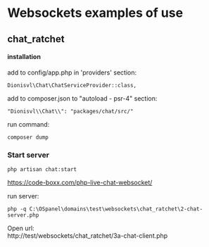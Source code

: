 # Websockets examples of use

## chat_ratchet

#### installation

add to config/app.php in 'providers' section:

```
Dionisvl\Chat\ChatServiceProvider::class,
```

add to composer.json to "autoload - psr-4" section:

```
"Dionisvl\\Chat\\": "packages/chat/src/"
```

run command:

```
composer dump
```

### Start server

```
php artisan chat:start
```

https://code-boxx.com/php-live-chat-websocket/

run server:

```
php -q C:\OSpanel\domains\test\websockets\chat_ratchet\2-chat-server.php
```

Open url:  
http://test/websockets/chat_ratchet/3a-chat-client.php
